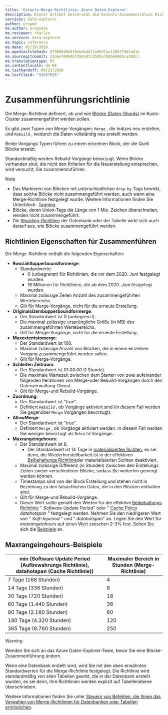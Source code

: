 ```yaml
---
title: 'Extents-Merge-Richtlinie: Azure Daten-Explorer'
description: Dieser Artikel beschreibt die Extents-Zusammenschluss Richtlinie in Azure Daten-Explorer.
services: data-explorer
author: orspod
ms.author: orspodek
ms.reviewer: rkarlin
ms.service: data-explorer
ms.topic: reference
ms.date: 02/19/2020
ms.openlocfilehash: 87980046e6f0ebbbdd17a9037aa1206779d2a61e
ms.sourcegitcommit: 21dee76964bf284ad7c2505a7b0b6896bca182cc
ms.translationtype: MT
ms.contentlocale: de-DE
ms.lasthandoff: 09/23/2020
ms.locfileid: "91057035"
---
```

# <a name="merge-policy"></a>Zusammenführungsrichtlinie

Die Merge-Richtlinie definiert, ob und wie [Blöcke (Daten-Shards)](../management/extents-overview.md) im Kusto-Cluster zusammengeführt werden sollen.

Es gibt zwei Typen von Merge-Vorgängen: `Merge` , die Indizes neu erstellen, und `Rebuild` , wodurch die Daten vollständig neu erstellt werden.

Beide Vorgangs Typen führen zu einem einzelnen Block, der die Quell Blöcke ersetzt.

Standardmäßig werden Rebuild-Vorgänge bevorzugt. Wenn Blöcke vorhanden sind, die nicht den Kriterien für die Neuerstellung entsprechen, wird versucht, Sie zusammenzuführen.  

> [!NOTE]
> * Das Markieren von Blöcken mit *unterschiedlichen* `drop-by` Tags bewirkt, dass solche Blöcke nicht zusammengeführt werden, auch wenn eine Merge-Richtlinie festgelegt wurde. Weitere Informationen finden Sie Unterblock- [Tagging](../management/extents-overview.md#extent-tagging).
> * Blöcke, deren Union-Tags die Länge von 1 Mio. Zeichen überschreiten, werden nicht zusammengeführt.
> * Die [Sharding-Richtlinie](./shardingpolicy.md) der Datenbank oder der Tabelle wirkt sich auch darauf aus, wie Blöcke zusammengeführt werden.

## <a name="merge-policy-properties"></a>Richtlinien Eigenschaften für Zusammenführen

Die Merge-Richtlinie enthält die folgenden Eigenschaften:

* **Rowzähltupperboundformerge**:
    * Standardwerte:
      * 0 (unbegrenzt) für Richtlinien, die vor dem 2020. Juni festgelegt wurden.
      * 16 Millionen für Richtlinien, die ab dem 2020. Juni festgelegt wurden.
    * Maximal zulässige Zeilen Anzahl des zusammengeführten Wertebereichs.
    * Gilt für Merge-Vorgänge, nicht für die erneute Erstellung.  
* **Originalsizembupperboundformerge**:
    * Der Standardwert ist 0 (unbegrenzt).
    * Die maximal zulässige ursprüngliche Größe (in MB) des zusammengeführten Wertebereichs.
    * Gilt für Merge-Vorgänge, nicht für die erneute Erstellung.  
* **Maxextentstomerge**:
    * Der Standardwert ist 100.
    * Maximal zulässige Anzahl von Blöcken, die in einem einzelnen Vorgang zusammengeführt werden sollen.
    * Gilt für Merge-Vorgänge.
* **Schleifen Zeitraum**:
    * Der Standardwert ist 01:00:00 (1 Stunde).
    * Die maximale Wartezeit zwischen dem Starten von zwei aufeinander folgenden Iterationen von Merge-oder Rebuild-Vorgängen durch den Datenverwaltung-Dienst.
    * Gilt für Merge-und Rebuild-Vorgänge.
* **Zuordnung**:
    * Der Standardwert ist "true".
    * Definiert `Rebuild` , ob Vorgänge aktiviert sind (in diesem Fall werden Sie gegenüber `Merge` Vorgängen bevorzugt).
* **AllowMerge**:
    * Der Standardwert ist "true".
    * Definiert `Merge` , ob Vorgänge aktiviert werden. in diesem Fall werden Sie weniger bevorzugt als `Rebuild` Vorgänge.
* **Maxrangeingehours**:
    * Der Standardwert ist 8.
        * Der Standardwert ist 14 Tage in [materialisierten Sichten](materialized-views/materialized-view-overview.md), es sei denn, die Wiederherstellbarkeit ist in der effektiven [Beibehaltungs Richtlinie](retentionpolicy.md)der materialisierten Sichten deaktiviert.
    * Maximal zulässige Differenz (in Stunden) zwischen den Erstellungs Zeiten zweier verschiedener Blöcke, sodass Sie weiterhin gemergt werden können.
    * Timestamps sind von der Block Erstellung und stehen nicht in Beziehung zu den tatsächlichen Daten, die in den Blöcken enthalten sind.
    * Gilt für Merge-und Rebuild-Vorgänge.
    * Dieser Wert sollte gemäß den Werten für die effektive [Beibehaltungs Richtlinie](./retentionpolicy.md) " *Software Update Period*" oder " [Cache Policy](./cachepolicy.md) *datahotspan* " festgelegt werden. Nehmen Sie den niedrigeren Wert von " *Soft-teperiod* " und " *datahotspan*" an. Legen Sie den Wert für *maxrangeinhours* auf einen Wert zwischen 2-3% fest. Sehen Sie sich die [Beispiele](#maxrangeinhours-examples) an.

## <a name="maxrangeinhours-examples"></a>Maxrangeingehours-Beispiele

|min (Software Update Period (Aufbewahrungs Richtlinie), datahotspan (Cache Richtlinie))|Maximaler Bereich in Stunden (Merge-Richtlinie)|
|--------------------------------------------------------------------|---------------------------------|
|7 Tage (168 Stunden)                                                  | 4                               |
|14 Tage (336 Stunden)                                                 | 8                               |
|30 Tage (720 Stunden)                                                 | 18                              |
|60 Tage (1.440 Stunden)                                               | 36                              |
|90 Tage (2.160 Stunden)                                               | 60                              |
|180 Tage (4.320 Stunden)                                              | 120                             |
|365 Tage (8.760 Stunden)                                              | 250                             |

> [!WARNING]
> Wenden Sie sich an das Azure Daten-Explorer-Team, bevor Sie eine Blöcke-Zusammenführung ändern.

Wenn eine Datenbank erstellt wird, wird Sie mit den oben erwähnten Standardwerten für die Merge-Richtlinie festgelegt. Die Richtlinie wird standardmäßig von allen Tabellen geerbt, die in der Datenbank erstellt wurden, es sei denn, Ihre Richtlinien werden explizit auf Tabellenebene überschrieben.

Weitere Informationen finden Sie unter [Steuern von Befehlen, die Ihnen das Verwalten von Merge-Richtlinien für Datenbanken oder Tabellen ermöglichen](../management/merge-policy.md).
